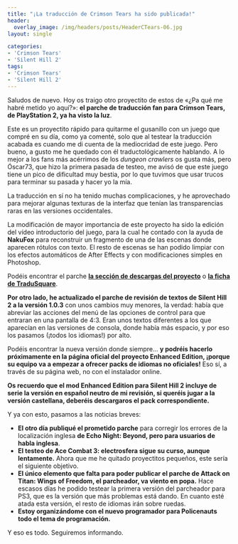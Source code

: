 ```yaml
---
title: "¡La traducción de Crimson Tears ha sido publicada!"
header:
  overlay_image: /img/headers/posts/HeaderCTears-06.jpg
layout: single

categories:
- 'Crimson Tears'
- 'Silent Hill 2'
tags:
- 'Crimson Tears'
- 'Silent Hill 2'
---
```

Saludos de nuevo. Hoy os traigo otro proyectito de estos de «¿Pa qué me habré metido yo aquí?»: **el parche de traducción fan 
para Crimson Tears, de PlayStation 2, ya ha visto la luz**.

Este es un proyectito rápido para quitarme el gusanillo con un juego que compré en su día, como ya comenté, solo que al testear 
la traducción acabada es cuando me di cuenta de la mediocridad de este juego. Pero bueno, a gusto me he quedado con él traductológicamente 
hablando. A lo mejor a los fans más acérrimos de los _dungeon crawlers_ os gusta más, pero Óscar73, que hizo la primera pasada de testeo, 
me avisó de que este juego tiene un pico de dificultad muy bestia, por lo que tuvimos que usar trucos para terminar su pasada y hacer yo 
la mía.

La traducción en sí no ha tenido muchas complicaciones, y he aprovechado para mejorar algunas texturas de la interfaz que tenían las 
transparencias raras en las versiones occidentales.

La modificación de mayor importancia de este proyecto ha sido la edición del vídeo introductorio del juego, para la cual he contado con 
la ayuda de **NakuFox** para reconstruir un fragmento de una de las escenas donde aparecen rótulos con texto. El resto de escenas se han 
podido limpiar con los efectos automáticos de After Effects y con modificaciones simples en Photoshop.

Podéis encontrar el parche **[la sección de descargas del proyecto](https://tiovictor.romhackhispano.org/crimson-tears/descargar/)** o **[la ficha de TraduSquare](https://tradusquare.es/proyectos/crimson-tears/)**.

**Por otro lado, he actualizado el parche de revisión de textos de Silent Hill 2 a la versión 1.0.3** con unos cambios muy menores, la verdad: 
había que abreviar las acciones del menú de las opciones de control para que entraran en una pantalla de 4:3. Eran unos textos diferentes a los 
que aparecían en las versiones de consola, donde había más espacio, y por eso los pasamos (¡todos los idiomas!) por alto.

Podéis encontrar la nueva versión donde siempre... **y podréis hacerlo próximamente en la página oficial del proyecto Enhanced Edition, 
¡porque su equipo va a empezar a ofrecer packs de idiomas no oficiales!** Eso sí, a través de su página web, no con el instalador online.

**Os recuerdo que el mod Enhanced Edition para Silent Hill 2 incluye de serie la versión en español neutro de mi revisión, si queréis jugar 
a la versión castellana, deberéis descargaros el pack correspondiente.**

Y ya con esto, pasamos a las noticias breves:
 - **El otro día publiqué el prometido parche** para corregir los errores de la localización inglesa **de Echo Night: Beyond, pero para usuarios de habla inglesa**.
 - **El testeo de Ace Combat 3: electrosfera sigue su curso, aunque lentamente.** Ahora que me he quitado proyectitos pequeños, este sería el siguiente objetivo.
 - **El único elemento que falta para poder publicar el parche de Attack on Titan: Wings of Freedom, el parcheador, va viento en popa.** Hace escasos 
   días he podido testear la primera versión del parcheador para PS3, que es la versión que más problemas está dando. En cuanto esté atada esta 
   versión, el resto de idiomas irán sobre ruedas.
 - **Estoy organizándome con el nuevo programador para Policenauts todo el tema de programación.**


Y eso es todo. Seguiremos informando.
